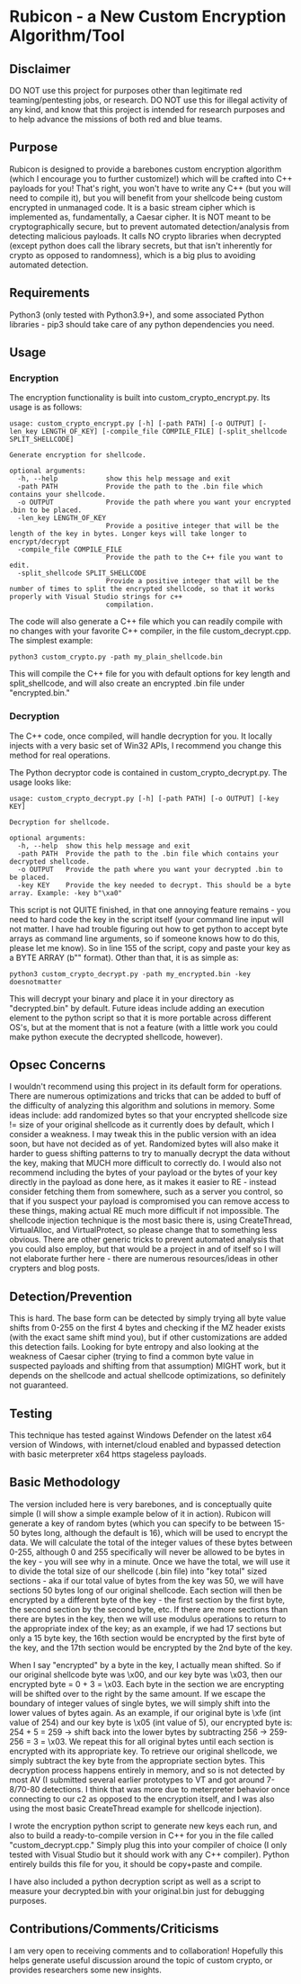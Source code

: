 # Rubicon - a New Custom Encryption Algorithm/Tool

## Disclaimer
DO NOT use this project for purposes other than legitimate red teaming/pentesting jobs, or research.  DO NOT use this for illegal activity of any kind, and know that this project is intended for research purposes and to help advance the missions of both red and blue teams.  

## Purpose 
Rubicon is designed to provide a barebones custom encryption algorithm (which I encourage you to further customize!) which will be crafted into C++ payloads for you! That's right, you won't have to write any C++ (but you will need to compile it), but you will benefit from your shellcode being custom encrypted in unmanaged code.  It is a basic stream cipher which is implemented as, fundamentally, a Caesar cipher.  It is NOT meant to be cryptographically secure, but to prevent automated detection/analysis from detecting malicious payloads. It calls NO crypto libraries when decrypted (except python does call the library secrets, but that isn't inherently for crypto as opposed to randomness), which is a big plus to avoiding automated detection. 

## Requirements
Python3 (only tested with Python3.9+), and some associated Python libraries - pip3 should take care of any python dependencies you need.

## Usage

### Encryption
The encryption functionality is built into custom_crypto_encrypt.py.  Its usage is as follows:

```
usage: custom_crypto_encrypt.py [-h] [-path PATH] [-o OUTPUT] [-len_key LENGTH_OF_KEY] [-compile_file COMPILE_FILE] [-split_shellcode SPLIT_SHELLCODE]

Generate encryption for shellcode.

optional arguments:
  -h, --help            show this help message and exit
  -path PATH            Provide the path to the .bin file which contains your shellcode.
  -o OUTPUT             Provide the path where you want your encrypted .bin to be placed.
  -len_key LENGTH_OF_KEY
                        Provide a positive integer that will be the length of the key in bytes. Longer keys will take longer to encrypt/decrypt
  -compile_file COMPILE_FILE
                        Provide the path to the C++ file you want to edit.
  -split_shellcode SPLIT_SHELLCODE
                        Provide a positive integer that will be the number of times to split the encrypted shellcode, so that it works properly with Visual Studio strings for c++
                        compilation.
```
The code will also generate a C++ file which you can readily compile with no changes with your favorite C++ compiler, in the file custom_decrypt.cpp.  The simplest example:

```
python3 custom_crypto.py -path my_plain_shellcode.bin
```

This will compile the C++ file for you with default options for key length and split_shellcode, and will also create an encrypted .bin file under "encrypted.bin."

### Decryption
The C++ code, once compiled, will handle decryption for you.  It locally injects with a very basic set of Win32 APIs, I recommend you change this method for real operations.

The Python decryptor code is contained in custom_crypto_decrypt.py.  The usage looks like:
```
usage: custom_crypto_decrypt.py [-h] [-path PATH] [-o OUTPUT] [-key KEY]

Decryption for shellcode.

optional arguments:
  -h, --help  show this help message and exit
  -path PATH  Provide the path to the .bin file which contains your decrypted shellcode.
  -o OUTPUT   Provide the path where you want your decrypted .bin to be placed.
  -key KEY    Provide the key needed to decrypt. This should be a byte array. Example: -key b"\xa0"
  ```

  This script is not QUITE finished, in that one annoying feature remains - you need to hard code the key in the script itself (your command line input will not matter.  I have had trouble figuring out how to get python to accept byte arrays as command line arguments, so if someone knows how to do this, please let me know).  So in line 155 of the script, copy and paste your key as a BYTE ARRAY (b"" format). Other than that, it is as simple as:

  ```
  python3 custom_crypto_decrypt.py -path my_encrypted.bin -key doesnotmatter
  ```

  This will decrypt your binary and place it in your directory as "decrypted.bin" by default.  Future ideas include adding an execution element to the python script so that it is more portable across different OS's, but at the moment that is not a feature (with a little work you could make python execute the decrypted shellcode, however).

## Opsec Concerns
I wouldn't recommend using this project in its default form for operations.  There are numerous optimizations and tricks that can be added to buff of the difficulty of analyzing this algorithm and solutions in memory.  Some ideas include: add randomized bytes so that your encrypted shellcode size != size of your original shellcode as it currently does by default, which I consider a weakness.  I may tweak this in the public version with an idea soon, but have not decided as of yet. Randomized bytes will also make it harder to guess shifting patterns to try to manually decrypt the data without the key, making that MUCH more difficult to correctly do.  I would also not recommend including the bytes of your payload or the bytes of your key directly in the payload as done here, as it makes it easier to RE - instead consider fetching them from somewhere, such as a server you control, so that if you suspect your payload is compromised you can remove access to these things, making actual RE much more difficult if not impossible. The shellcode injection technique is the most basic there is, using CreateThread, VirtualAlloc, and VirtualProtect, so please change that to something less obvious.  There are other generic tricks to prevent automated analysis that you could also employ, but that would be a project in and of itself so I will not elaborate further here - there are numerous resources/ideas in other crypters and blog posts.  


## Detection/Prevention
This is hard.  The base form can be detected by simply trying all byte value shifts from 0-255 on the first 4 bytes and checking if the MZ header exists (with the exact same shift mind you), but if other customizations are added this detection fails.  Looking for byte entropy and also looking at the weakness of Caesar cipher (trying to find a common byte value in suspected payloads and shifting from that assumption) MIGHT work, but it depends on the shellcode and actual shellcode optimizations, so definitely not guaranteed. 

## Testing 
This technique has tested against Windows Defender on the latest x64 version of Windows, with internet/cloud enabled and bypassed detection with basic meterpreter x64 https stageless payloads.  

## Basic Methodology
The version included here is very barebones, and is conceptually quite simple (I will show a simple example below of it in action).  Rubicon will generate a key of random bytes (which you can specify to be between 15-50 bytes long, although the default is 16), which will be used to encrypt the data.  We will calculate the total of the integer values of these bytes between 0-255, although 0 and 255 specifically will never be allowed to be bytes in the key - you will see why in a minute. Once we have the total, we will use it to divide the total size of our shellcode (.bin file) into "key total" sized sections - aka if our total value of bytes from the key was 50, we will have sections 50 bytes long of our original shellcode.  Each section will then be encrypted by a different byte of the key - the first section by the first byte, the second section by the second byte, etc.  If there are more sections than there are bytes in the key, then we will use modulus operations to return to the appropriate index of the key; as an example, if we had 17 sections but only a 15 byte key, the 16th section would be encrypted by the first byte of the key, and the 17th section would be encrypted by the 2nd byte of the key.

When I say "encrypted" by a byte in the key, I actually mean shifted.  So if our original shellcode byte was \x00, and our key byte was \x03, then our encrypted byte = 0 + 3 = \x03.  Each byte in the section we are encrypting will be shifted over to the right by the same amount. If we escape the boundary of integer values of single bytes, we will simply shift into the lower values of bytes again.  As an example, if our original byte is \xfe (int value of 254) and our key byte is \x05 (int value of 5), our encrypted byte is: 254 + 5 = 259 -> shift back into the lower bytes by subtracting 256 -> 259-256 = 3 = \x03.  We repeat this for all original bytes until each section is encrypted with its appropriate key.  To retrieve our original shellcode, we simply subtract the key byte from the appropriate section bytes.  This decryption process happens entirely in memory, and so is not detected by most AV (I submitted several earlier prototypes to VT and got around 7-8/70-80 detections. I think that was more due to meterpreter behavior once connecting to our c2 as opposed to the encryption itself, and I was also using the most basic CreateThread example for shellcode injection).

I wrote the encryption python script to generate new keys each run, and also to build a ready-to-compile version in C++ for you in the file called "custom_decrypt.cpp."  Simply plug this into your compiler of choice (I only tested with Visual Studio but it should work with any C++ compiler). Python entirely builds this file for you, it should be copy+paste and compile.

I have also included a python decryption script as well as a script to measure your decrypted.bin with your original.bin just for debugging purposes. 

## Contributions/Comments/Criticisms
I am very open to receiving comments and to collaboration!  Hopefully this helps generate useful discussion around the topic of custom crypto, or provides researchers some new insights.  


